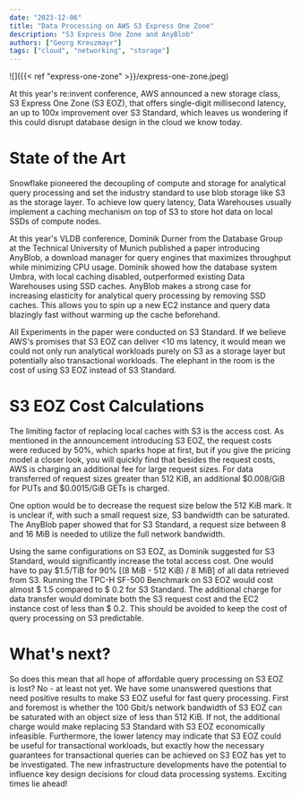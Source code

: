 ```yaml
---
date: "2023-12-06"
title: "Data Processing on AWS S3 Express One Zone"
description: "S3 Express One Zone and AnyBlob"
authors: ["Georg Kreuzmayr"]
tags: ["cloud", "networking", "storage"]
---
```


![]({{< ref "express-one-zone" >}}/express-one-zone.jpeg)

At this year's re:invent conference, AWS announced a new storage class, S3 Express One Zone (S3 EOZ), that offers single-digit millisecond latency, an up to 100x improvement over S3 Standard, which leaves us wondering if this could disrupt database design in the cloud we know today.

# State of the Art

Snowflake pioneered the decoupling of compute and storage for analytical query processing and set the industry standard to use blob storage like S3 as the storage layer. To achieve low query latency, Data Warehouses usually implement a caching mechanism on top of S3 to store hot data on local SSDs of compute nodes.

At this year's VLDB conference, Dominik Durner from the Database Group at the Technical University of Munich published a paper introducing AnyBlob, a download manager for query engines that maximizes throughput while minimizing CPU usage. Dominik showed how the database system Umbra, with local caching disabled, outperformed existing Data Warehouses using SSD caches. AnyBlob makes a strong case for increasing elasticity for analytical query processing by removing SSD caches. This allows you to spin up a new EC2 instance and query data blazingly fast without warming up the cache beforehand.

All Experiments in the paper were conducted on S3 Standard. If we believe AWS's promises that S3 EOZ can deliver <10 ms latency, it would mean we could not only run analytical workloads purely on S3 as a storage layer but potentially also transactional workloads. The elephant in the room is the cost of using S3 EOZ instead of S3 Standard.

# S3 EOZ Cost Calculations

The limiting factor of replacing local caches with S3 is the access cost. As mentioned in the announcement introducing S3 EOZ, the request costs were reduced by 50%, which sparks hope at first, but if you give the pricing model a closer look, you will quickly find that besides the request costs, AWS is charging an additional fee for large request sizes. For data transferred of request sizes greater than 512 KiB, an additional $0.008/GiB for PUTs and $0.0015/GiB GETs is charged.

One option would be to decrease the request size below the 512 KiB mark. It is unclear if, with such a small request size, S3 bandwidth can be saturated. The AnyBlob paper showed that for S3 Standard, a request size between 8 and 16 MiB is needed to utilize the full network bandwidth.

Using the same configurations on S3 EOZ, as Dominik suggested for S3 Standard, would significantly increase the total access cost. One would have to pay $1.5/TiB for 90\%  [(8 MiB - 512 KiB) / 8 MiB] of all data retrieved from S3. Running the TPC-H SF-500 Benchmark on S3 EOZ would cost almost $ 1.5 compared to $ 0.2 for S3 Standard. The additional charge for data transfer would dominate both the S3 request cost and the EC2 instance cost of less than $ 0.2. This should be avoided to keep the cost of query processing on S3 predictable.

# What's next?

So does this mean that all hope of affordable query processing on S3 EOZ is lost? No - at least not yet. We have some unanswered questions that need positive results to make S3 EOZ useful for fast query processing. First and foremost is whether the 100 Gbit/s network bandwidth of S3 EOZ can be saturated with an object size of less than 512 KiB. If not, the additional charge would make replacing S3 Standard with S3 EOZ economically infeasible. Furthermore, the lower latency may indicate that S3 EOZ could be useful for transactional workloads, but exactly how the necessary guarantees for transactional queries can be achieved on S3 EOZ has yet to be investigated. The new infrastructure developments have the potential to influence key design decisions for cloud data processing systems. Exciting times lie ahead!
